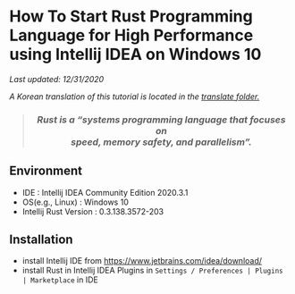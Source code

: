 # How To Start Rust Programming Language for High Performance using Intellij IDEA on Windows 10

*Last updated: 12/31/2020*

*A Korean translation of this tutorial is located in the [translate folder.](https://github.com/gh-BumsooKim/Rust-Systems-Programming-Language-Tutorial-Windows-10/blob/main/translate/README.md)*


> ### ***<p align="center"> Rust is a “systems programming language that focuses on <br>speed, memory safety, and parallelism”. </p>***



<!-- ## Introduction -->

## Environment
- IDE : Intellij IDEA Community Edition 2020.3.1 <!-- ( You can use other IDE/Editor such as VSCode(Visual Studio Code), VI/VIM, CLion instead of Intellij IDEA. ) -->
- OS(e.g., Linux) : Windows 10
- Intellij Rust Version : 0.3.138.3572-203

## Installation
- install Intellij IDE from https://www.jetbrains.com/idea/download/
- install Rust in Intellij IDEA Plugins in `Settings / Preferences | Plugins | Marketplace` in IDE

